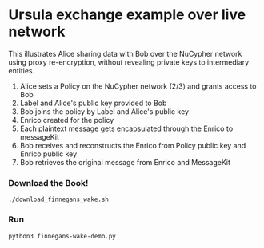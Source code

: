 # Ursula exchange example over live network

This illustrates Alice sharing data with Bob over the NuCypher network using proxy re-encryption,
without revealing private keys to intermediary entities.

1. Alice sets a Policy on the NuCypher network (2/3) and grants access to Bob
2. Label and Alice's public key provided to Bob
4. Bob joins the policy by Label and Alice's public key
5. Enrico created for the policy 
6. Each plaintext message gets encapsulated through the Enrico to messageKit
5. Bob receives and reconstructs the Enrico from Policy public key and Enrico public key
6. Bob retrieves the original message from Enrico and MessageKit

### Download the Book!
`./download_finnegans_wake.sh` 


### Run
`python3 finnegans-wake-demo.py`
